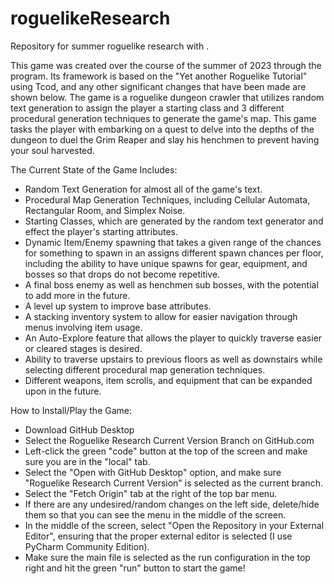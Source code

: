 # roguelikeResearch
Repository for summer roguelike research with <Anonymized>.

This game was created over the course of the summer of 2023 through the <Anonymized> program. Its framework is based on the "Yet another Roguelike Tutorial" using Tcod, and any other significant changes that have been made are shown below. The game is a roguelike dungeon crawler that utilizes random text generation to assign the player a starting class and 3 different procedural generation techniques to generate the game's map. This game tasks the player with embarking on a quest to delve into the depths of the dungeon to duel the Grim Reaper and slay his henchmen to prevent having your soul harvested.

The Current State of the Game Includes:
  - Random Text Generation for almost all of the game's text.
  - Procedural Map Generation Techniques, including Cellular Automata, Rectangular Room, and Simplex Noise.
  - Starting Classes, which are generated by the random text generator and effect the player's starting attributes.
  - Dynamic Item/Enemy spawning that takes a given range of the chances for something to spawn in an assigns different spawn chances per floor, including the ability to     have unique spawns for gear, equipment, and bosses so that drops do not become repetitive.
  - A final boss enemy as well as henchmen sub bosses, with the potential to add more in the future.
  - A level up system to improve base attributes.
  - A stacking inventory system to allow for easier navigation through menus involving item usage.
  - An Auto-Explore feature that allows the player to quickly traverse easier or cleared stages is desired.
  - Ability to traverse upstairs to previous floors as well as downstairs while selecting different procedural map generation techniques.
  - Different weapons, item scrolls, and equipment that can be expanded upon in the future.

How to Install/Play the Game: 
  - Download GitHub Desktop
  - Select the Roguelike Research Current Version Branch on GitHub.com
  - Left-click the green "code" button at the top of the screen and make sure you are in the "local" tab.
  - Select the "Open with GitHub Desktop" option, and make sure "Roguelike Research Current Version" is selected as the current branch.
  - Select the "Fetch Origin" tab at the right of the top bar menu.
  - If there are any undesired/random changes on the left side, delete/hide them so that you can see the menu in the middle of the screen.
  - In the middle of the screen, select "Open the Repository in your External Editor", ensuring that the proper external editor is selected (I use PyCharm Community Edition).
  - Make sure the main file is selected as the run configuration in the top right and hit the green "run" button to start the game!
